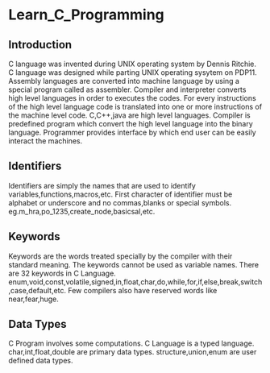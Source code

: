# Learn_C_Programming
## Introduction
C language was invented during UNIX operating system by Dennis Ritchie.
C language was designed while parting UNIX operating sysytem on PDP11.
Assembly languages are converted into machine language by using a special program called as assembler. 
Compiler and interpreter converts high level languages in order to executes the codes.
For every instructions of the high level language code is translated into one or more instructions of the machine level code.
C,C++,java are high level languages.
Compiler is predefined program which convert the high level language into the binary language.
Programmer provides interface by which end user can be easily interact the machines.

## Identifiers
Identifiers are simply the names that are used to identify variables,functions,macros,etc.
First character of identifier must be alphabet or underscore and no commas,blanks or special symbols.
eg.m_hra,po_1235,create_node,basicsal,etc.

## Keywords
Keywords are the words treated specially by the compiler with their standard meaning.
The keywords cannot be used as variable names.
There are 32 keywords in C Language.
enum,void,const,volatile,signed,in,float,char,do,while,for,if,else,break,switch,case,default,etc.
Few compilers also have reserved words like near,fear,huge.

## Data Types
C Program involves some computations.
C Language is a typed language.
char,int,float,double are primary data types. 
structure,union,enum are user defined data types.
